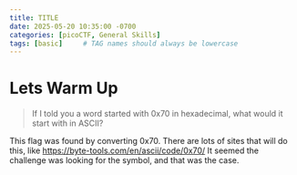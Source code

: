 ```yaml
---
title: TITLE
date: 2025-05-20 10:35:00 -0700
categories: [picoCTF, General Skills]
tags: [basic]     # TAG names should always be lowercase
---
```

# Lets Warm Up
> If I told you a word started with 0x70 in hexadecimal, what would it start with in ASCII? 

This flag was found by converting 0x70. There are lots of sites that will do this, like https://byte-tools.com/en/ascii/code/0x70/ It seemed the challenge was looking for the symbol, and that was the case.
